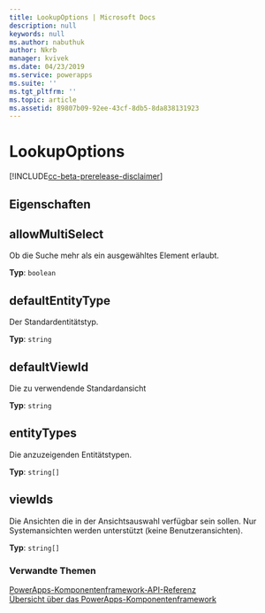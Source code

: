 ```yaml
---
title: LookupOptions | Microsoft Docs
description: null
keywords: null
ms.author: nabuthuk
author: Nkrb
manager: kvivek
ms.date: 04/23/2019
ms.service: powerapps
ms.suite: ''
ms.tgt_pltfrm: ''
ms.topic: article
ms.assetid: 89807b09-92ee-43cf-8db5-8da838131923
---
```


# <a name="lookupoptions"></a>LookupOptions

[!INCLUDE[cc-beta-prerelease-disclaimer](../../../includes/cc-beta-prerelease-disclaimer.md)]

## <a name="properties"></a>Eigenschaften

## <a name="allowmultiselect"></a>allowMultiSelect

Ob die Suche mehr als ein ausgewähltes Element erlaubt.

**Typ**: `boolean`

## <a name="defaultentitytype"></a>defaultEntityType

Der Standardentitätstyp.

**Typ**: `string`

## <a name="defaultviewid"></a>defaultViewId

Die zu verwendende Standardansicht

**Typ**: `string`

## <a name="entitytypes"></a>entityTypes

Die anzuzeigenden Entitätstypen.

**Typ**: `string[]`

## <a name="viewids"></a>viewIds

Die Ansichten die in der Ansichtsauswahl verfügbar sein sollen. Nur Systemansichten werden unterstützt (keine Benutzeransichten).

**Typ**: `string[]`


### <a name="related-topics"></a>Verwandte Themen

[PowerApps-Komponentenframework-API-Referenz](../reference/index.md)<br/>
[Übersicht über das PowerApps-Komponentenframework](../overview.md)